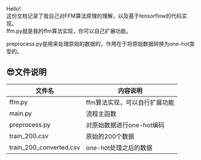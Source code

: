 Hello!  
这份文档记录了我自己对FFM算法原理的理解，以及基于tensorflow的代码实现。  
ffm.py就是我的ffm算法实现，你可以自己扩展功能。

preprocess.py是用来处理原始的数据的，作用在于将原始数据转换为one-hot类型的。

## :sunglasses:文件说明
文件名|内容说明
-|-
ffm.py|ffm算法实现，可以自行扩展功能
main.py|流程主函数
preprocess.py|对原始数据进行one-hot编码
train_200.csv|原始的200个数据
train_200_converted.csv|one-hot处理之后的数据
